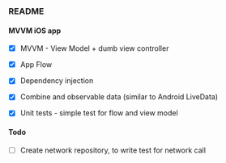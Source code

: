 ### README

#### MVVM iOS app

- [x] MVVM - View Model + dumb view controller
- [x] App Flow
- [x] Dependency injection
- [x] Combine and observable data (similar to Android LiveData)
- [x] Unit tests - simple test for flow and view model


#### Todo

- [ ] Create network repository, to write test for network call
